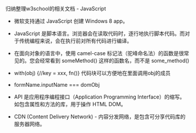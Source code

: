  归纳整理w3school的相关文档 - JavaScript

 - 微软支持通过 JavaScript 创建 Windows 8 app。

 - JavaScript 是脚本语言。浏览器会在读取代码时，逐行地执行脚本代码。而对于传统编程来说，会在执行前对所有代码进行编译。

 - 在面向对象的语言中，使用 camel-case 标记法（驼峰命名法）的函数是很常见的。您会经常看到 someMethod() 这样的函数名，而不是 some_method()

 - with(obj) {//key = xxx, fn()} 代码块可以方便地在里面调用obj的成员

 - formName.inputName === domObj

 - API 是应用程序编程接口（Application Programming Interface）的缩写。如包含属性和方法的库，用于操作 HTML DOM。

 - CDN (Content Delivery Network) - 内容分发网络，是包含可分享代码库的服务器网络。